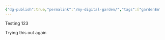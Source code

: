 ```yaml
---
{"dg-publish":true,"permalink":"/my-digital-garden/","tags":["gardenEntry"],"created":"2025-02-06T18:51:33.711-05:00","updated":"2025-02-06T19:16:15.001-05:00"}
---
```


Testing 123

Trying this out again 